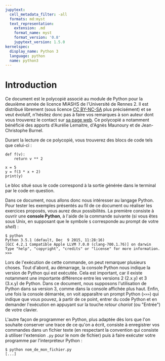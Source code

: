 ```yaml
---
jupytext:
  cell_metadata_filter: -all
  formats: md:myst
  text_representation:
    extension: .md
    format_name: myst
    format_version: '0.8'
    jupytext_version: 1.5.0
kernelspec:
  display_name: Python 3
  language: python
  name: python3
---
```


# Introduction

Ce document est le polycopié associé au module de Python pour la deuxième année de licence MIASHS de l'Université de Rennes 2.
Il est distribué librement (sous licence [CC BY-NC-SA](https://creativecommons.org/licenses/by-nc-sa/4.0/) plus précisément) et se veut évolutif, n'hésitez donc pas à faire vos remarques à son auteur dont vous trouverez le contact sur [sa page web](https://rtavenar.github.io/).
Ce polycopié a notamment bénéficié des apports d'Aurélie Lemaitre, d'Agnès Maunoury et de Jean-Christophe Burnel.

Durant la lecture de ce polycopié, vous trouverez des blocs de code tels que celui-ci :

```{code-cell}
def f(v):
    return v ** 2

x = 5
y = f(3 * x + 2)
print(y)
```

Le bloc situé sous le code correspond à la sortie générée dans le terminal par le code en question.

Dans ce document, nous allons donc nous intéresser au langage Python.
Pour tester les exemples présentés au fil de ce document ou réaliser les exercices proposés, vous aurez deux possibilités.
La première consiste à ouvrir une **console Python**, à l'aide de la commande suivante (si vous êtes sous Unix, en supposant que le symbole `$` corresponde au prompt de votre _shell_) :

```
$ python
Python 3.5.1 (default, Dec  9 2015, 11:28:16)
[GCC 4.2.1 Compatible Apple LLVM 7.0.0 (clang-700.1.76)] on darwin
Type "help", "copyright", "credits" or "license" for more information.
>>>
```

Lors de l'exécution de cette commande, on peut remarquer plusieurs choses.
Tout d'abord, au démarrage, la console Python nous indique la version de Python qui est exécutée.
Cela est important, car il existe notamment une importante différence entre les versions 2 (2.x.y) et 3 (3.x.y) de Python.
Dans ce document, nous supposons l'utilisation de Python dans sa version 3, comme dans la console affichée plus haut.
Enfin, une fois la console démarrée, on voit apparaître un prompt Python (`>>>`) qui indique que vous pouvez, à partir de ce point, entrer du code Python et en demander l'exécution en appuyant sur la touche _retour chariot_ (ou "Entrée") de votre clavier.

L'autre façon de programmer en Python, plus adaptée dès lors que l'on souhaite conserver une trace de ce qu'on a écrit, consiste à enregistrer vos commandes dans un fichier texte (en respectant la convention qui consiste à utiliser l'extension `.py` pour le nom de fichier) puis à faire exécuter votre programme par l'interpréteur Python :

```
$ python nom_de_mon_fichier.py
[...]
```
